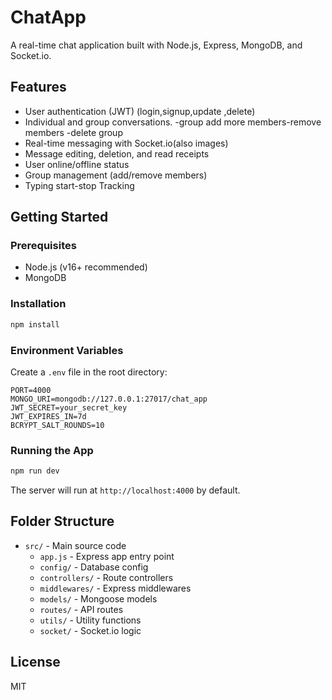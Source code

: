 # ChatApp

A real-time chat application built with Node.js, Express, MongoDB, and Socket.io.

## Features
- User authentication (JWT) (login,signup,update ,delete)
- Individual and group conversations.
-group add more members-remove members -delete group
- Real-time messaging with Socket.io(also images)
- Message editing, deletion, and read receipts
- User online/offline status
- Group management (add/remove members)
- Typing start-stop Tracking

## Getting Started

### Prerequisites
- Node.js (v16+ recommended)
- MongoDB

### Installation
```bash
npm install
```

### Environment Variables
Create a `.env` file in the root directory:
```
PORT=4000
MONGO_URI=mongodb://127.0.0.1:27017/chat_app
JWT_SECRET=your_secret_key
JWT_EXPIRES_IN=7d
BCRYPT_SALT_ROUNDS=10
```

### Running the App
```bash
npm run dev
```

The server will run at `http://localhost:4000` by default.

## Folder Structure
- `src/` - Main source code
  - `app.js` - Express app entry point
  - `config/` - Database config
  - `controllers/` - Route controllers
  - `middlewares/` - Express middlewares
  - `models/` - Mongoose models
  - `routes/` - API routes
  - `utils/` - Utility functions
  - `socket/` - Socket.io logic

## License
MIT
